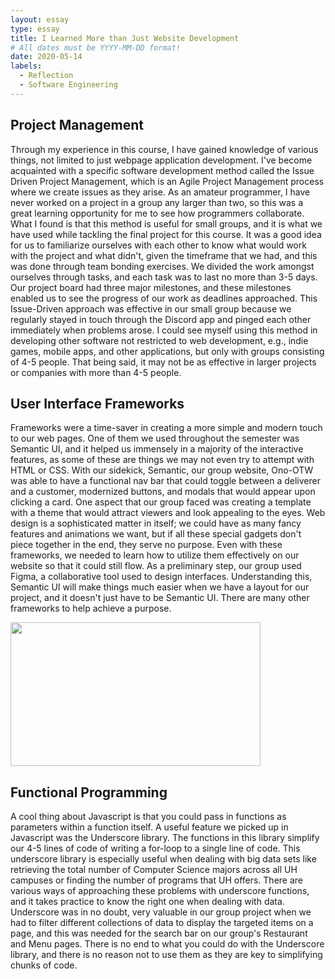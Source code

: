 ```yaml
---
layout: essay
type: essay
title: I Learned More than Just Website Development
# All dates must be YYYY-MM-DD format!
date: 2020-05-14
labels:
  - Reflection
  - Software Engineering
---
```


## Project Management
Through my experience in this course, I have gained knowledge of various things, not limited to just webpage application development. I've become acquainted with a specific software development method called the Issue Driven Project Management, which is an Agile Project Management process where we create issues as they arise. As an amateur programmer, I have never worked on a project in a group any larger than two, so this was a great learning opportunity for me to see how programmers collaborate. What I found is that this method is useful for small groups, and it is what we have used while tackling the final project for this course. It was a good idea for us to familiarize ourselves with each other to know what would work with the project and what didn't, given the timeframe that we had, and this was done through team bonding exercises. We divided the work amongst ourselves through tasks, and each task was to last no more than 3-5 days. Our project board had three major milestones, and these milestones enabled us to see the progress of our work as deadlines approached. This Issue-Driven approach was effective in our small group because we regularly stayed in touch through the Discord app and pinged each other immediately when problems arose. I could see myself using this method in developing other software not restricted to web development, e.g., indie games, mobile apps, and other applications, but only with groups consisting of 4-5 people. That being said, it may not be as effective in larger projects or companies with more than 4-5 people. 

## User Interface Frameworks
Frameworks were a time-saver in creating a more simple and modern touch to our web pages. One of them we used throughout the semester was Semantic UI, and it helped us immensely in a majority of the interactive features, as some of these are things we may not even try to attempt with HTML or CSS. With our sidekick, Semantic, our group website, Ono-OTW was able to have a functional nav bar that could toggle between a deliverer and a customer, modernized buttons, and modals that would appear upon clicking a card. One aspect that our group faced was creating a template with a theme that would attract viewers and look appealing to the eyes. Web design is a sophisticated matter in itself; we could have as many fancy features and animations we want, but if all these special gadgets don't piece together in the end, they serve no purpose. Even with these frameworks, we needed to learn how to utilize them effectively on our website so that it could still flow. As a preliminary step, our group used Figma, a collaborative tool used to design interfaces. Understanding this, Semantic UI will make things much easier when we have a layout for our project, and it doesn't just have to be Semantic UI. There are many other frameworks to help achieve a purpose.

<img width="400px" height="230px" class="float right" src="https://im3.ezgif.com/tmp/ezgif-3-fe6bde5ece4e.gif"/>

## Functional Programming 
A cool thing about Javascript is that you could pass in functions as parameters within a function itself. A useful feature we picked up in Javascript was the Underscore library. The functions in this library simplify our 4-5 lines of code of writing a for-loop to a single line of code. This underscore library is especially useful when dealing with big data sets like retrieving the total number of Computer Science majors across all UH campuses or finding the number of programs that UH offers. There are various ways of approaching these problems with underscore functions, and it takes practice to know the right one when dealing with data. Underscore was in no doubt, very valuable in our group project when we had to filter different collections of data to display the targeted items on a page, and this was needed for the search bar on our group's Restaurant and Menu pages. There is no end to what you could do with the Underscore library, and there is no reason not to use them as they are key to simplifying chunks of code.
